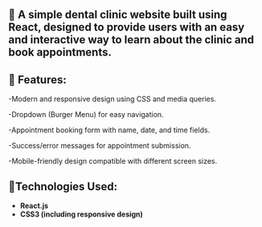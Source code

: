 ## 📌 A simple dental clinic website built using React, designed to provide users with an easy and interactive way to learn about the clinic and book appointments.

## 📌 Features:

-Modern and responsive design using CSS and media queries.

-Dropdown (Burger Menu) for easy navigation.

-Appointment booking form with name, date, and time fields.

-Success/error messages for appointment submission.

-Mobile-friendly design compatible with different screen sizes.

## 📌Technologies Used:
- **React.js**
- **CSS3 (including responsive design)**
